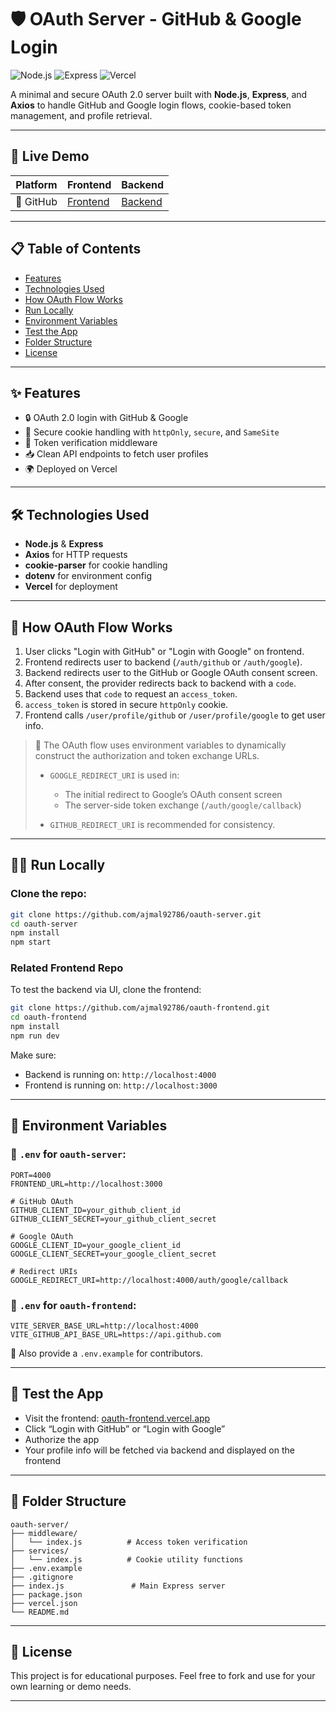 # 🛡️ OAuth Server - GitHub & Google Login

![Node.js](https://img.shields.io/badge/Node.js-18.x-green?logo=node.js)
![Express](https://img.shields.io/badge/Express.js-Backend-lightgrey?logo=express)
![Vercel](https://img.shields.io/badge/Deployed%20on-Vercel-black?logo=vercel)

<!--
![License](https://img.shields.io/badge/License-MIT-blue)
-->

A minimal and secure OAuth 2.0 server built with **Node.js**, **Express**, and **Axios** to handle GitHub and Google login flows, cookie-based token management, and profile retrieval.

---

## 🚀 Live Demo

| Platform  | Frontend                                            | Backend                                          |
| --------- | --------------------------------------------------- | ------------------------------------------------ |
| 🔗 GitHub | [Frontend](https://oauth-frontend-eac27.vercel.app) | [Backend](https://oauth-server-eac27.vercel.app) |

---

## 📋 Table of Contents

- [Features](#-features)
- [Technologies Used](#-technologies-used)
- [How OAuth Flow Works](#-how-oauth-flow-works)
- [Run Locally](#-run-locally)
- [Environment Variables](#-environment-variables)
- [Test the App](#-test-the-app)
- [Folder Structure](#-folder-structure)
- [License](#-license)

---

## ✨ Features

- 🔒 OAuth 2.0 login with GitHub & Google
- 🍪 Secure cookie handling with `httpOnly`, `secure`, and `SameSite`
- 🧠 Token verification middleware
- 📥 Clean API endpoints to fetch user profiles
- 🌍 Deployed on Vercel

---

## 🛠 Technologies Used

- **Node.js** & **Express**
- **Axios** for HTTP requests
- **cookie-parser** for cookie handling
- **dotenv** for environment config
- **Vercel** for deployment

---

## 🔄 How OAuth Flow Works

1. User clicks "Login with GitHub" or "Login with Google" on frontend.
2. Frontend redirects user to backend (`/auth/github` or `/auth/google`).
3. Backend redirects user to the GitHub or Google OAuth consent screen.
4. After consent, the provider redirects back to backend with a `code`.
5. Backend uses that `code` to request an `access_token`.
6. `access_token` is stored in secure `httpOnly` cookie.
7. Frontend calls `/user/profile/github` or `/user/profile/google` to get user info.

> 🔁 The OAuth flow uses environment variables to dynamically construct the authorization and token exchange URLs.
>
> - `GOOGLE_REDIRECT_URI` is used in:
>
>   - The initial redirect to Google’s OAuth consent screen
>   - The server-side token exchange (`/auth/google/callback`)
>
> - `GITHUB_REDIRECT_URI` is recommended for consistency.

---

## 🧑‍💻 Run Locally

### Clone the repo:

```bash
git clone https://github.com/ajmal92786/oauth-server.git
cd oauth-server
npm install
npm start
```

### Related Frontend Repo

To test the backend via UI, clone the frontend:

```bash
git clone https://github.com/ajmal92786/oauth-frontend.git
cd oauth-frontend
npm install
npm run dev
```

Make sure:

- Backend is running on: `http://localhost:4000`
- Frontend is running on: `http://localhost:3000`

---

## 🧾 Environment Variables

### 📌 `.env` for `oauth-server`:

```env
PORT=4000
FRONTEND_URL=http://localhost:3000

# GitHub OAuth
GITHUB_CLIENT_ID=your_github_client_id
GITHUB_CLIENT_SECRET=your_github_client_secret

# Google OAuth
GOOGLE_CLIENT_ID=your_google_client_id
GOOGLE_CLIENT_SECRET=your_google_client_secret

# Redirect URIs
GOOGLE_REDIRECT_URI=http://localhost:4000/auth/google/callback
```

### 📌 `.env` for `oauth-frontend`:

```env
VITE_SERVER_BASE_URL=http://localhost:4000
VITE_GITHUB_API_BASE_URL=https://api.github.com
```

📁 Also provide a `.env.example` for contributors.

---

## 🧪 Test the App

- Visit the frontend: [oauth-frontend.vercel.app](https://oauth-frontend-eac27.vercel.app)
- Click “Login with GitHub” or “Login with Google”
- Authorize the app
- Your profile info will be fetched via backend and displayed on the frontend

---

## 📂 Folder Structure

```
oauth-server/
├── middleware/
│   └── index.js          # Access token verification
├── services/
│   └── index.js          # Cookie utility functions
├── .env.example
├── .gitignore
├── index.js               # Main Express server
├── package.json
├── vercel.json
└── README.md
```

---

## 📄 License

This project is for educational purposes. Feel free to fork and use for your own learning or demo needs.

---
